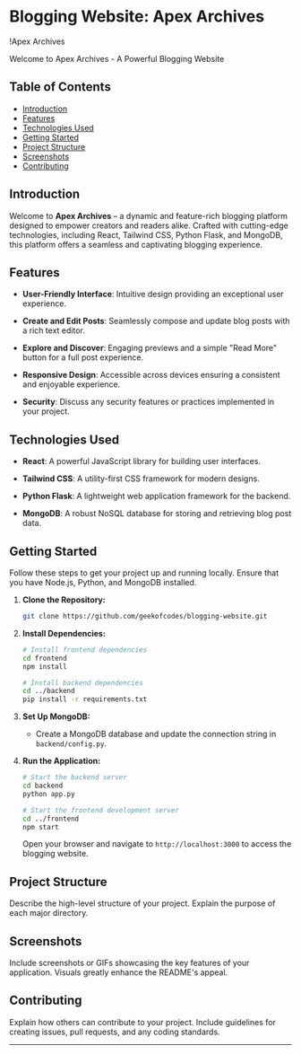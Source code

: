 # Blogging Website: Apex Archives

!Apex Archives

Welcome to Apex Archives - A Powerful Blogging Website

## Table of Contents

- [Introduction](#introduction)
- [Features](#features)
- [Technologies Used](#technologies-used)
- [Getting Started](#getting-started)
- [Project Structure](#project-structure)
- [Screenshots](#screenshots)
- [Contributing](#contributing)

## Introduction

Welcome to **Apex Archives** – a dynamic and feature-rich blogging platform designed to empower creators and readers alike. Crafted with cutting-edge technologies, including React, Tailwind CSS, Python Flask, and MongoDB, this platform offers a seamless and captivating blogging experience.

## Features

- **User-Friendly Interface**: Intuitive design providing an exceptional user experience.
  
- **Create and Edit Posts**: Seamlessly compose and update blog posts with a rich text editor.

- **Explore and Discover**: Engaging previews and a simple "Read More" button for a full post experience.

- **Responsive Design**: Accessible across devices ensuring a consistent and enjoyable experience.

- **Security**: Discuss any security features or practices implemented in your project.

## Technologies Used

- **React**: A powerful JavaScript library for building user interfaces.

- **Tailwind CSS**: A utility-first CSS framework for modern designs.

- **Python Flask**: A lightweight web application framework for the backend.

- **MongoDB**: A robust NoSQL database for storing and retrieving blog post data.

## Getting Started

Follow these steps to get your project up and running locally. Ensure that you have Node.js, Python, and MongoDB installed.

1. **Clone the Repository:**

    ```bash
    git clone https://github.com/geekofcodes/blogging-website.git
    ```

2. **Install Dependencies:**

    ```bash
    # Install frontend dependencies
    cd frontend
    npm install

    # Install backend dependencies
    cd ../backend
    pip install -r requirements.txt
    ```

3. **Set Up MongoDB:**

    - Create a MongoDB database and update the connection string in `backend/config.py`.

4. **Run the Application:**

    ```bash
    # Start the backend server
    cd backend
    python app.py

    # Start the frontend development server
    cd ../frontend
    npm start
    ```

    Open your browser and navigate to `http://localhost:3000` to access the blogging website.

## Project Structure

Describe the high-level structure of your project. Explain the purpose of each major directory.

## Screenshots

Include screenshots or GIFs showcasing the key features of your application. Visuals greatly enhance the README's appeal.

## Contributing

Explain how others can contribute to your project. Include guidelines for creating issues, pull requests, and any coding standards.

---

